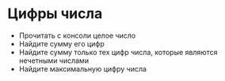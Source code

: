 # Цифры числа

 - Прочитать с консоли целое число
 - Найдите сумму его цифр
 - Найдите сумму только тех цифр числа, которые являются
нечетными числами
 - Найдите максимальную цифру числа